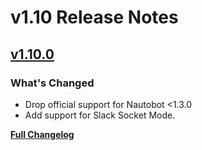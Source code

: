 <!-- markdownlint-disable MD024 -->
# v1.10 Release Notes

<!-- towncrier release notes start -->

## [v1.10.0](https://github.com/nautobot/nautobot-plugin-chatops/releases/tag/v1.10.0)

### What's Changed

* Drop official support for Nautobot <1.3.0
* Add support for Slack Socket Mode.

[**Full Changelog**](https://github.com/nautobot/nautobot-plugin-chatops/compare/v1.9.1...v1.10.0)

